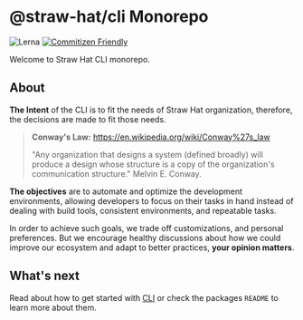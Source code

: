 # @straw-hat/cli Monorepo

![Lerna](https://img.shields.io/badge/maintained%20with-lerna-cc00ff.svg)
[![Commitizen Friendly](https://img.shields.io/badge/commitizen-friendly-brightgreen.svg)](http://commitizen.github.io/cz-cli/)

Welcome to Straw Hat CLI monorepo.

## About

**The Intent** of the CLI is to fit the needs of Straw Hat organization,
therefore, the decisions are made to fit those needs.

> **Conway's Law:** https://en.wikipedia.org/wiki/Conway%27s_law
>
> "Any organization that designs a system (defined broadly) will produce a design
> whose structure is a copy of the organization's communication structure."
> Melvin E. Conway.

**The objectives** are to automate and optimize the development environments,
allowing developers to focus on their tasks in hand instead of dealing with
build tools, consistent environments, and repeatable tasks.

In order to achieve such goals, we trade off customizations, and personal
preferences. But we encourage healthy discussions about how we could improve our
ecosystem and adapt to better practices, **your opinion matters**.

## What's next

Read about how to get started with [CLI](./packages/cli/README.md) or check
the packages `README` to learn more about them.
